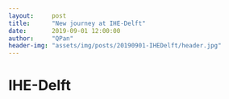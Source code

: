 ```yaml
---
layout:     post
title:      "New journey at IHE-Delft"
date:       2019-09-01 12:00:00
author:     "QPan"
header-img: "assets/img/posts/20190901-IHEDelft/header.jpg"
---
```


# [](#header-1)IHE-Delft
